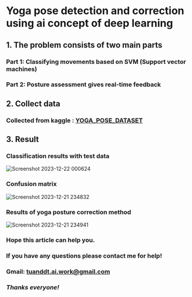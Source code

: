 # Yoga pose detection and correction using ai concept of deep learning



## **1. The problem consists of two main parts**
### Part 1: Classifying movements based on SVM (Support vector machines)
### Part 2: Posture assessment gives real-time feedback
## **2. Collect data**
### Collected from kaggle : [YOGA_POSE_DATASET](https://www.kaggle.com/datasets/niharika41298/yoga-poses-dataset)

## **3. Result**
### Classification results with test data

![Screenshot 2023-12-22 000624](https://github.com/FPT-ThaiTuan/Detect-Yoga-Poses-And-Correction-In-Real-Time-Using-Machine-Learning-Algorithms/assets/105273233/ef300e3d-55e7-4d32-9f66-cf1ee9e59e45)

### Confusion matrix

![Screenshot 2023-12-21 234832](https://github.com/FPT-ThaiTuan/Detect-Yoga-Poses-And-Correction-In-Real-Time-Using-Machine-Learning-Algorithms/assets/105273233/46ab847e-9868-41b4-b488-d3ec31f51373)

### Results of yoga posture correction method

![Screenshot 2023-12-21 234941](https://github.com/FPT-ThaiTuan/Detect-Yoga-Poses-And-Correction-In-Real-Time-Using-Machine-Learning-Algorithms/assets/105273233/56ed37d9-3ff6-4c18-b63b-f58f648b6fbf)

### **Hope this article can help you.**
### **If you have any questions please contact me for help!**
### **Gmail: tuanddt.ai.work@gmail.com**

### ***Thanks everyone!***
